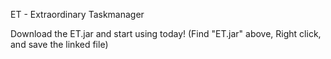 ET - Extraordinary Taskmanager

Download the ET.jar and start using today!
(Find "ET.jar" above, Right click, and save the linked file)
